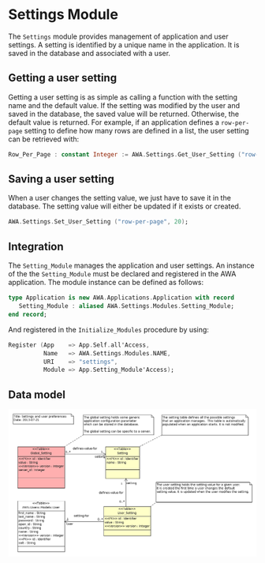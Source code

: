 # Settings Module
The `Settings` module provides management of application and user settings.
A setting is identified by a unique name in the application.  It is saved in
the database and associated with a user.

## Getting a user setting
Getting a user setting is as simple as calling a function with the setting name
and the default value.  If the setting was modified by the user and saved in the
database, the saved value will be returned.  Otherwise, the default value is returned.
For example, if an application defines a `row-per-page` setting to define how
many rows are defined in a list, the user setting can be retrieved with:

```Ada
Row_Per_Page : constant Integer := AWA.Settings.Get_User_Setting ("row-per-page", 10);
```

## Saving a user setting
When a user changes the setting value, we just have to save it in the database.
The setting value will either be updated if it exists or created.

```Ada
AWA.Settings.Set_User_Setting ("row-per-page", 20);
```

## Integration
The `Setting_Module` manages the application and user settings.  An instance of the
the `Setting_Module` must be declared and registered in the AWA application.
The module instance can be defined as follows:

```Ada
type Application is new AWA.Applications.Application with record
   Setting_Module : aliased AWA.Settings.Modules.Setting_Module;
end record;
```

And registered in the `Initialize_Modules` procedure by using:

```Ada
Register (App    => App.Self.all'Access,
          Name   => AWA.Settings.Modules.NAME,
          URI    => "settings",
          Module => App.Setting_Module'Access);
```


## Data model
![](images/awa_settings_model.png)

